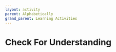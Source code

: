 ```yaml
---
layout: activity
parent: Alphabetically
grand_parent: Learning Activities
---
```

# Check For Understanding
